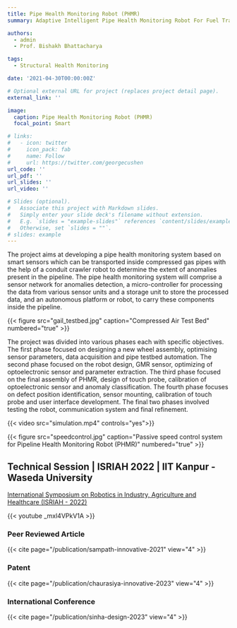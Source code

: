 ```yaml
---
title: Pipe Health Monitoring Robot (PHMR)
summary: Adaptive Intelligent Pipe Health Monitoring Robot For Fuel Transportation Systems

authors: 
  - admin
  - Prof. Bishakh Bhattacharya

tags:
  - Structural Health Monitoring

date: '2021-04-30T00:00:00Z'

# Optional external URL for project (replaces project detail page).
external_link: ''

image:
  caption: Pipe Health Monitoring Robot (PHMR)
  focal_point: Smart

# links:
#   - icon: twitter
#     icon_pack: fab
#     name: Follow
#     url: https://twitter.com/georgecushen
url_code: ''
url_pdf: ''
url_slides: ''
url_video: ''

# Slides (optional).
#   Associate this project with Markdown slides.
#   Simply enter your slide deck's filename without extension.
#   E.g. `slides = "example-slides"` references `content/slides/example-slides.md`.
#   Otherwise, set `slides = ""`.
# slides: example
---
```


The project aims at developing a pipe health monitoring system based on smart sensors which can be transported inside compressed gas pipes with the help of a conduit crawler robot to determine the extent of anomalies present in the pipeline. The pipe health monitoring system will comprise a sensor network for anomalies detection, a micro-controller for processing the data from various sensor units and a storage unit to store the processed data, and an autonomous platform or robot, to carry these components inside the pipeline.

 {{< figure src="gail_testbed.jpg" caption="Compressed Air Test Bed" numbered="true" >}}

The project was divided into various phases each with specific objectives. The first phase focused on designing a new wheel assembly, optimising sensor parameters, data acquisition and pipe testbed automation. The second phase focused on the robot design, GMR sensor, optimizing of optoelectronic sensor and parameter extraction. The third phase focused on the final assembly of PHMR, design of touch probe, calibration of optoelectronic sensor and anomaly classification. The fourth phase focuses on defect position identification, sensor mounting, calibration of touch probe and user interface development. The final two phases involved testing the robot, communication system and final refinement.

{{< video src="simulation.mp4"  controls="yes">}}

 {{< figure src="speedcontrol.jpg" caption="Passive speed control system for Pipeline Health Monitoring Robot (PHMR)" numbered="true" >}}

## Technical Session | ISRIAH 2022 | IIT Kanpur - Waseda University

[International Symposium on Robotics in Industry, Agriculture and Healthcare (ISRIAH - 2022)](https://www.iitk.ac.in/smss/post/isriah-2022/)

{{< youtube _mxl4VPkV1A >}}

### Peer Reviewed Article
{{< cite page="/publication/sampath-innovative-2021" view="4" >}}

### Patent
{{< cite page="/publication/chaurasiya-innovative-2023" view="4" >}}

### International Conference
{{< cite page="/publication/sinha-design-2023" view="4" >}}